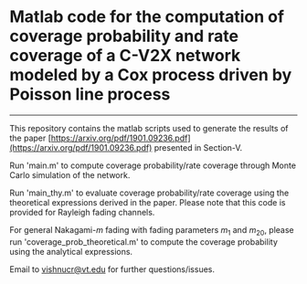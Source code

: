 # Matlab code for the computation of coverage probability and rate coverage of a C-V2X network modeled by a Cox process driven by Poisson line process
---
This repository contains the matlab scripts used to generate the results of the paper [https://arxiv.org/pdf/1901.09236.pdf](https://arxiv.org/pdf/1901.09236.pdf) presented in Section-V. 


Run 'main.m' to compute coverage probability/rate coverage through Monte Carlo simulation of the network. 

Run 'main_thy.m' to evaluate coverage probability/rate coverage using the theoretical expressions derived in the paper. Please note that this code is provided for Rayleigh fading channels.

For general Nakagami-$m$ fading with fading parameters $m_1$ and $m_{20}$, please run 'coverage_prob_theoretical.m' to compute the coverage probability using the analytical expressions.

Email to vishnucr@vt.edu for further questions/issues.
